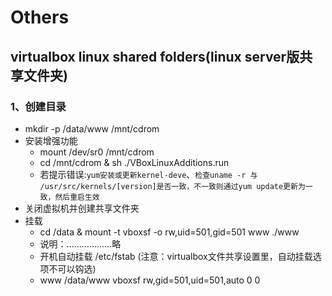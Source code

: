# Others
## virtualbox linux shared folders(linux server版共享文件夹)
### 1、创建目录
* mkdir -p /data/www /mnt/cdrom
* 安装增强功能
	+ mount /dev/sr0 /mnt/cdrom
	+ cd /mnt/cdrom & sh ./VBoxLinuxAdditions.run
	+ 若提示错误:`yum安装或更新kernel-deve`、`检查uname -r 与  /usr/src/kernels/[version]是否一致，不一致则通过yum update更新为一致，然后重启生效`
* 关闭虚拟机并创建共享文件夹
* 挂载
	+ cd /data & mount -t vboxsf -o rw,uid=501,gid=501 www ./www
	+ 说明：………………略
	+ 开机自动挂载 /etc/fstab (注意：virtualbox文件共享设置里，自动挂载选项不可以钩选)
    + www /data/www vboxsf rw,gid=501,uid=501,auto 0 0
